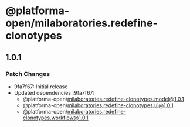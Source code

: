 # @platforma-open/milaboratories.redefine-clonotypes

## 1.0.1

### Patch Changes

- 9fa7f67: Initial release
- Updated dependencies [9fa7f67]
  - @platforma-open/milaboratories.redefine-clonotypes.model@1.0.1
  - @platforma-open/milaboratories.redefine-clonotypes.ui@1.0.1
  - @platforma-open/milaboratories.redefine-clonotypes.workflow@1.0.1
